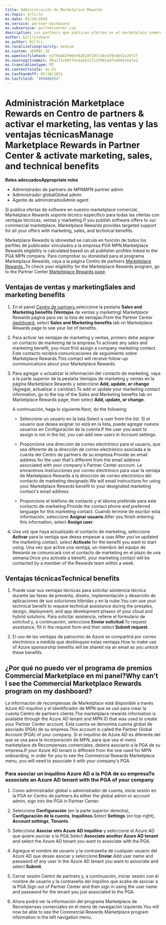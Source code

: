 ```yaml
---
title: Administración de Marketplace Rewards
ms.topic: article
ms.date: 05/18/2020
ms.service: partner-dashboard
ms.subservice: partnercenter-csp
description: Los partners que publican ofertas en el marketplace comercial son aptos para las ventajas que ofrecen soporte técnico de marketing.
author: billlinzbach
ms.author: BillLi
ms.localizationpriority: medium
ms.custom: SEOMAY.20
ms.openlocfilehash: e279ad8299def820287207c36c670c6051e26f2f
ms.sourcegitcommit: 08a175c06ff4c6a2b12713f081adfa489e16e7a1
ms.translationtype: MT
ms.contentlocale: es-ES
ms.lasthandoff: 05/10/2021
ms.locfileid: "109686252"
---
```

# <a name="manage-marketplace-rewards-in-partner-center--activate-marketing-sales-and-technical-benefits"></a><span data-ttu-id="e8009-103">Administración Marketplace Rewards en Centro de partners & activar el marketing, las ventas y las ventajas técnicas</span><span class="sxs-lookup"><span data-stu-id="e8009-103">Manage Marketplace Rewards in Partner Center & activate marketing, sales, and technical benefits</span></span>

<span data-ttu-id="e8009-104">**Roles adecuados**</span><span class="sxs-lookup"><span data-stu-id="e8009-104">**Appropriate roles**</span></span>

- <span data-ttu-id="e8009-105">Administrador de partners de MPN</span><span class="sxs-lookup"><span data-stu-id="e8009-105">MPN partner admin</span></span>
- <span data-ttu-id="e8009-106">Administrador global</span><span class="sxs-lookup"><span data-stu-id="e8009-106">Global admin</span></span>
- <span data-ttu-id="e8009-107">Agente de administrador</span><span class="sxs-lookup"><span data-stu-id="e8009-107">Admin agent</span></span>

<span data-ttu-id="e8009-108">Si publica ofertas de software en nuestro marketplace comercial, Marketplace Rewards soporte técnico específico para todas las ofertas con ventajas técnicas, ventas y marketing.</span><span class="sxs-lookup"><span data-stu-id="e8009-108">If you  publish software offers to our commercial marketplace, Marketplace Rewards provides targeted support for all your offers with marketing, sales, and technical benefits.</span></span>

<span data-ttu-id="e8009-109">Marketplace Rewards la idoneidad se calcula en función de todos los perfiles de publicador vinculados a la empresa PGA MPN.</span><span class="sxs-lookup"><span data-stu-id="e8009-109">Marketplace Rewards eligibility is calculated based on all publisher profiles linked to the PGA MPN company.</span></span> <span data-ttu-id="e8009-110">Para comprobar su idoneidad para el programa Marketplace Rewards, vaya a la página Centro de partners [Marketplace Rewards .](https://partner.microsoft.com/dashboard/mpn/program/commercialmarketplace)</span><span class="sxs-lookup"><span data-stu-id="e8009-110">To check your eligibility for the Marketplace Rewards program, go to the Partner Center [Marketplace Rewards page](https://partner.microsoft.com/dashboard/mpn/program/commercialmarketplace).</span></span>

## <a name="sales-and-marketing-benefits"></a><span data-ttu-id="e8009-111">Ventajas de ventas y marketing</span><span class="sxs-lookup"><span data-stu-id="e8009-111">Sales and marketing benefits</span></span>

1. <span data-ttu-id="e8009-112">En el panel [Centro de partners,](https://partner.microsoft.com/dashboard)seleccione la pestaña **Sales and Marketing benefits (Ventajas** de ventas y marketing) Marketplace Rewards página para ver la lista de ventajas.</span><span class="sxs-lookup"><span data-stu-id="e8009-112">From the Partner Center [dashboard](https://partner.microsoft.com/dashboard), select **Sales and Marketing benefits** tab on Marketplace Rewards page to see your list of benefits.</span></span> 

2. <span data-ttu-id="e8009-113">Para activar las ventajas de marketing y ventas, primero debe asignar un contacto de marketing de la empresa.</span><span class="sxs-lookup"><span data-stu-id="e8009-113">To activate any sales and marketing benefit, you must first assign a company marketing contact.</span></span> <span data-ttu-id="e8009-114">Este contacto recibirá comunicaciones de seguimiento sobre Marketplace Rewards.</span><span class="sxs-lookup"><span data-stu-id="e8009-114">This contact will receive follow-up communications about your Marketplace Rewards.</span></span>

3. <span data-ttu-id="e8009-115">Para agregar o actualizar la información del contacto de marketing, vaya a la parte superior de la pestaña Ventajas de marketing y ventas en la página Marketplace Rewards y seleccione **Add, update, or change** (Agregar, actualizar o cambiar).</span><span class="sxs-lookup"><span data-stu-id="e8009-115">To add or update your marketing contact information, go to the top of the Sales and Marketing benefits tab on Marketplace Rewards page, then select **Add, update, or change**.</span></span> 

   <span data-ttu-id="e8009-116">A continuación, haga lo siguiente:</span><span class="sxs-lookup"><span data-stu-id="e8009-116">Next, do the following:</span></span>

   - <span data-ttu-id="e8009-117">Seleccione un usuario en la lista.</span><span class="sxs-lookup"><span data-stu-id="e8009-117">Select a user from the list.</span></span> <span data-ttu-id="e8009-118">Si el usuario que desea asignar no está en la lista, puede agregar nuevos usuarios en Configuración de la cuenta.</span><span class="sxs-lookup"><span data-stu-id="e8009-118">If the user you want to assign is not in the list, you can add new users in Account settings.</span></span>

   - <span data-ttu-id="e8009-119">Proporcione una dirección de correo electrónico para el usuario, que sea diferente de la dirección de correo electrónico asociada a la cuenta del Centro de partners de su empresa.</span><span class="sxs-lookup"><span data-stu-id="e8009-119">Provide an email address for the user that's different from the email address associated with your company's Partner Center account.</span></span> <span data-ttu-id="e8009-120">Le enviaremos instrucciones por correo electrónico para usar la ventaja de Marketplace Rewards a la dirección de correo electrónico del contacto de marketing designado.</span><span class="sxs-lookup"><span data-stu-id="e8009-120">We will email instructions for using your Marketplace Rewards benefit to your designated marketing contact's email address.</span></span>

   - <span data-ttu-id="e8009-121">Proporcione el teléfono de contacto y el idioma preferido para este contacto de marketing.</span><span class="sxs-lookup"><span data-stu-id="e8009-121">Provide the contact phone and preferred language for this marketing contact.</span></span> <span data-ttu-id="e8009-122">Cuando termine de escribir esta información, seleccione **Asignar usuario**.</span><span class="sxs-lookup"><span data-stu-id="e8009-122">After you finish entering this information, select **Assign user**.</span></span>

4. <span data-ttu-id="e8009-123">Una vez que haya actualizado el contacto de marketing, seleccione **Activar** para la ventaja que desea empezar a usar.</span><span class="sxs-lookup"><span data-stu-id="e8009-123">After you’ve updated the marketing contact, select **Activate** for the benefit you want to start using.</span></span> <span data-ttu-id="e8009-124">Una vez que active una ventaja, un miembro del equipo de Rewards se comunicará con el contacto de marketing en el plazo de una semana.</span><span class="sxs-lookup"><span data-stu-id="e8009-124">Once you activate a benefit, your marketing contact will be contacted by a member of the Rewards team within a week.</span></span>

## <a name="technical-benefits"></a><span data-ttu-id="e8009-125">Ventajas técnicas</span><span class="sxs-lookup"><span data-stu-id="e8009-125">Technical benefits</span></span>

1. <span data-ttu-id="e8009-126">Puede usar sus ventajas técnicas para solicitar asistencia técnica durante las fases de preventa, diseño, implementación y desarrollo de aplicaciones de sus soluciones híbridas y en la nube.</span><span class="sxs-lookup"><span data-stu-id="e8009-126">You can use your technical benefit to request technical assistance during the presales, design, deployment, and app development phases of your cloud and hybrid solutions.</span></span> <span data-ttu-id="e8009-127">Para solicitar asistencia, rellene el formulario de solicitud y, a continuación, seleccione **Enviar solicitud**.</span><span class="sxs-lookup"><span data-stu-id="e8009-127">To request assistance, fill in the request form and then select **Submit request**.</span></span>

2. <span data-ttu-id="e8009-128">El uso de las ventajas de patrocinio de Azure se compartirá por correo electrónico a medida que desbloquee estas ventajas.</span><span class="sxs-lookup"><span data-stu-id="e8009-128">How to make use of Azure sponsorship benefits will be shared via an email as you unlock these benefits.</span></span>

## <a name="why-cant-i-see-the-commercial-marketplace-rewards-program-on-my-dashboard"></a><span data-ttu-id="e8009-129">¿Por qué no puedo ver el programa de premios Commercial Marketplace en mi panel?</span><span class="sxs-lookup"><span data-stu-id="e8009-129">Why can't I see the Commercial Marketplace Rewards program on my dashboard?</span></span>

<span data-ttu-id="e8009-130">La información de recompensas de Marketplace está disponible a través Azure AD inquilino y el identificador de MPN que se usó para crear la cuenta Centro de partners cliente.</span><span class="sxs-lookup"><span data-stu-id="e8009-130">The marketplace rewards information is available through the Azure AD tenant and MPN ID that was used to create your Partner Center account.</span></span> <span data-ttu-id="e8009-131">Esta cuenta se denomina cuenta global de asociado (PGA) de su empresa.</span><span class="sxs-lookup"><span data-stu-id="e8009-131">This account is called the Partner Global Account (PGA) of your company.</span></span> <span data-ttu-id="e8009-132">Si el inquilino de Azure AD es diferente del que se usa para la incorporación de MPN, para que vea el menú marketplace de Recompensas comerciales, deberá asociarlo a la PGA de su empresa.</span><span class="sxs-lookup"><span data-stu-id="e8009-132">If your Azure AD tenant is different from the  one used for MPN onboarding, in order for you to see the Commercial Rewards Marketplace menu, you will need to associate it with your company's PGA.</span></span>

### <a name="to-associate-an-azure-ad-tenant-with-the-pga-of-your-company"></a><span data-ttu-id="e8009-133">Para asociar un inquilino Azure AD a la PGA de su empresa</span><span class="sxs-lookup"><span data-stu-id="e8009-133">To associate an Azure AD tenant with the PGA of your company</span></span>

1. <span data-ttu-id="e8009-134">Como administrador global o administrador de cuenta, inicie sesión en la PGA en Centro de partners.</span><span class="sxs-lookup"><span data-stu-id="e8009-134">As either the global admin or account admin, sign into the PGA in Partner Center.</span></span>

2. <span data-ttu-id="e8009-135">Seleccione **Configuración** (en la parte superior derecha), **Configuración de la cuenta**, **Inquilinos**.</span><span class="sxs-lookup"><span data-stu-id="e8009-135">Select **Settings** (on top-right), **Account settings**, **Tenants**.</span></span> 

3. <span data-ttu-id="e8009-136">Seleccione **Asociar otro Azure AD inquilino** y seleccione el Azure AD que quiere asociar a la PGA.</span><span class="sxs-lookup"><span data-stu-id="e8009-136">Select **Associate another Azure AD tenant** and select the Azure AD tenant you want to associate with the PGA.</span></span>

4. <span data-ttu-id="e8009-137">Agregue el nombre de usuario y la contraseña de cualquier usuario del Azure AD que desee asociar y seleccione **Enviar**.</span><span class="sxs-lookup"><span data-stu-id="e8009-137">Add user name and password of any user in the Azure AD tenant you want to associate and select **Submit**.</span></span>

5. <span data-ttu-id="e8009-138">Cerrar sesión Centro de partners y, a continuación, iniciar sesión con el nombre de usuario y la contraseña del inquilino que acaba de asociar a la PGA.</span><span class="sxs-lookup"><span data-stu-id="e8009-138">Sign out of Partner Center and then sign in using the user name and password for the tenant you just associated to the PGA.</span></span>

6. <span data-ttu-id="e8009-139">Ahora podrá ver la información del programa Marketplace de Recompensas comerciales en el menú de navegación izquierdo.</span><span class="sxs-lookup"><span data-stu-id="e8009-139">You will now be able to see the Commercial Rewards Marketplace program information in the left navigation menu.</span></span>

